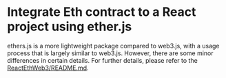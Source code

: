 # Integrate Eth contract to a React project using ether.js

ethers.js is a more lightweight package compared to web3.js, with a usage process that is largely similar to web3.js. However, there are some minor differences in certain details. For further details, please refer to the [ReactEthWeb3/README.md](../react_eth_web3/README.md).
